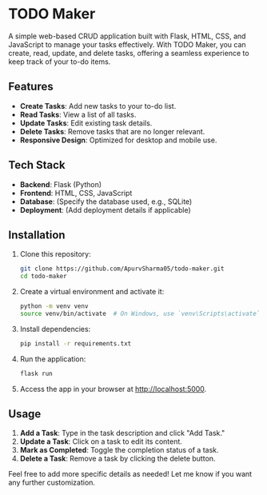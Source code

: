 # TODO Maker

A simple web-based CRUD application built with Flask, HTML, CSS, and JavaScript to manage your tasks effectively. With TODO Maker, you can create, read, update, and delete tasks, offering a seamless experience to keep track of your to-do items.

## Features

- **Create Tasks**: Add new tasks to your to-do list.
- **Read Tasks**: View a list of all tasks.
- **Update Tasks**: Edit existing task details.
- **Delete Tasks**: Remove tasks that are no longer relevant.
- **Responsive Design**: Optimized for desktop and mobile use.

## Tech Stack

- **Backend**: Flask (Python)
- **Frontend**: HTML, CSS, JavaScript
- **Database**: (Specify the database used, e.g., SQLite)
- **Deployment**: (Add deployment details if applicable)

## Installation

1. Clone this repository:
   ```bash
   git clone https://github.com/ApurvSharma05/todo-maker.git
   cd todo-maker
   ```

2. Create a virtual environment and activate it:
   ```bash
   python -m venv venv
   source venv/bin/activate  # On Windows, use `venv\Scripts\activate`
   ```

3. Install dependencies:
   ```bash
   pip install -r requirements.txt
   ```

4. Run the application:
   ```bash
   flask run
   ```

5. Access the app in your browser at [http://localhost:5000](http://localhost:5000).

## Usage

1. **Add a Task**: Type in the task description and click "Add Task."
2. **Update a Task**: Click on a task to edit its content.
3. **Mark as Completed**: Toggle the completion status of a task.
4. **Delete a Task**: Remove a task by clicking the delete button.

Feel free to add more specific details as needed! Let me know if you want any further customization.
